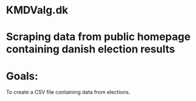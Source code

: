 # KMDValg.dk
# 
# Scraping data from public homepage containing danish election results
# Goals:
To create a CSV file containing data from elections.

